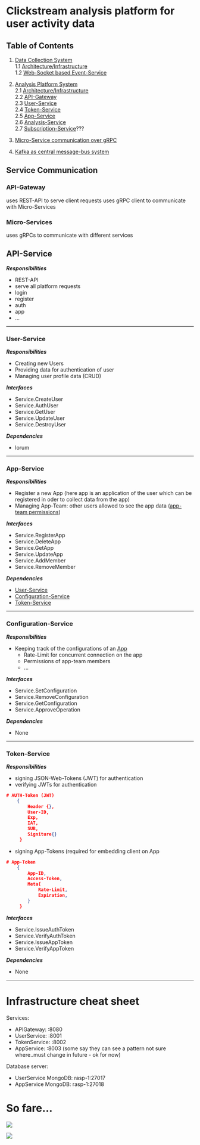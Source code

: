 # Clickstream analysis platform for user activity data


<!-- # Exposé
## Problemstellung 
Konstruieren einer Clickstream Platform für StartUps. StartUps sollen in der Lage sein, durch die Nutzung der Platform, mehr Informationen über Ihr Produkt (App) zu erfahren.
Die Platform muss somit in der Lage sein, Daten von den Usern zu sammeln, dass kann zum Beispiel über eine Client-Library passieren, welche Event Listener an den Context hängt, und entstehende Events an einen Service weiterleitet. Neben dem Sammeln der Daten, muss das System Skalierbare sein. Eine Hochrechnung kann wie folgt aussehen:    
Bei 5 aktiven StartUps mit jeweils 10.000 aktiven Usern, muss das System 5 x 10.000 x avg(Events/pro Minute) verarbeiten können. Darüberhinaus besteht ein essentieller Teil darin, Datenschemata und Datenbanken so zu entwicklen, dass auch das Querying nach Daten performant gestaltet werden kann. Diese Aufgaben und Herausforderungen sollen Bestand der Bachelor Arbeit sein, in welcher an Hand diese Beispiels der Prozess und die Entwicklung der Software nach gegeben Paradigmen und Methoden beschrieben wird.
Über die Bachelor Arbeit hinaus, ist es ebenfalls eine Aufgabe, den StartUps die Daten zu präsentieren, was über eine eigen Plattform erfolgen wird.

## Erkenntnisinteresse
- Performance oriented WebSocket programing (I/O Multiplexing)
- Einsatz von NoSQL Datenbanken (logisches Einsetzen von Polyglot-Persistence)
- Architektur von Micor-Services und die dazugehörige Infrastruktur

Abstract: some test goes.   
here I guess -->


## Table of Contents
1. [Data Collection System](#Data-Collection-System)    
    1.1 [Architecture/Infrastructure]()     
    1.2 [Web-Socket based Event-Service]()

2. [Analysis Platform System](#Analysis-Platform-System)    
    2.1 [Architecture/Infrastructure]()     
    2.2 [API-Gateway]()     
    2.3 [User-Service]()    
    2.4 [Token-Service]()   
    2.5 [App-Service]()     
    2.6 [Analysis-Service]()    
    2.7 [Subscription-Service]()??? 

3. [Micro-Service communication over gRPC]()
4. [Kafka as central message-bus system]()

## Service Communication
### API-Gateway
uses REST-API to serve client requests
uses gRPC client to communicate with Micro-Services
### Micro-Services
uses gRPCs to communicate with different services 


## API-Service
***Responsibilities***
- REST-API
- serve all platform requests
- login
- register
- auth
- app
- ...
---

### User-Service
***Responsibilities***
- Creating new Users
- Providing data for authentication of user
- Managing user profile data (CRUD)

***Interfaces***
- Service.CreateUser
- Service.AuthUser
- Service.GetUser
- Service.UpdateUser
- Service.DestroyUser

***Dependencies***
- lorum
---


### App-Service
***Responsibilities***
- Register a new App (here app is an application of the user which can be registered in oder to collect data from the app)
- Managing App-Team: other users allowed to see the app data ([app-team permissions](#Configuration-Service)) 
  
***Interfaces***    
- Service.RegisterApp
- Service.DeleteApp
- Service.GetApp
- Service.UpdateApp
- Service.AddMember
- Service.RemoveMember  

***Dependencies***  
- [User-Service](#User-Service)
- [Configuration-Service](#Configuration-Service)
- [Token-Service](#Token-Service)
---


### Configuration-Service
***Responsibilities***
- Keeping track of the configurations of an [App](#App-Service)
    - Rate-Limit for concurrent connection on the app
    - Permissions of app-team members
    - ...

***Interfaces***    
- Service.SetConfiguration
- Service.RemoveConfiguration
- Service.GetConfiguration
- Service.ApproveOperation  
  
***Dependencies***  
- None
---


### Token-Service
***Responsibilities***
- signing JSON-Web-Tokens (JWT) for authentication 
- verifying JWTs for authentication          
```json 
# AUTH-Token (JWT)
    {   
        Header {},
        User-ID,
        Exp,
        IAT,
        SUB,
        Signiture{}
     }
```
- signing App-Tokens (required for embedding client on App      
```json 
# App-Token
    {
        App-ID, 
        Access-Token,
        Meta{
            Rate-Limit, 
            Expiration,
        }
     }
```
    
***Interfaces***    
- Service.IssueAuthToken
- Service.VerifyAuthToken
- Service.IssueAppToken
- Service.VerifyAppToken   
  
***Dependencies***  
- None 
---


# Infrastructure cheat sheet

Services:
- APIGateway: :8080
- UserService: :8001
- TokenService: :8002
- AppService: :8003
(some say they can see a pattern not sure where..must change in future - ok for now)

Database server:
- UserService MongoDB: rasp-1:27017
- AppService MongoDB: rasp-1:27018


# So fare...

![](demo_img_2.png)

![](demo_img_1.png)